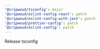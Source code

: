 ```yaml
---
'@sripwoud/tsconfig': major
'@sripwoud/eslint-config-react': patch
'@sripwoud/eslint-config-with-jest': patch
'@sripwoud/prettier-config': patch
'@sripwoud/eslint-config': patch
---
```


Release tsconfig
